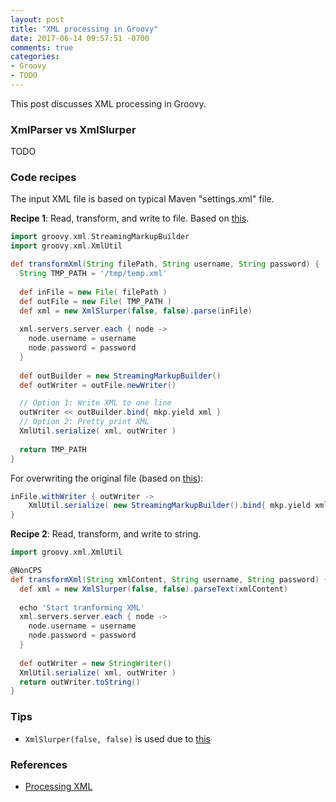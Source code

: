 ```yaml
---
layout: post
title: "XML processing in Groovy"
date: 2017-06-14 09:57:51 -0700
comments: true
categories: 
- Groovy
- TODO
---
```


This post discusses XML processing in Groovy.

<!--more-->

### XmlParser vs XmlSlurper

TODO

### Code recipes

The input XML file is based on typical Maven "settings.xml" file.

**Recipe 1**: Read, transform, and write to file. Based on [this](https://stackoverflow.com/questions/2245641/load-modify-and-write-an-xml-document-in-groovy).

``` groovy XML transform to file
import groovy.xml.StreamingMarkupBuilder
import groovy.xml.XmlUtil

def transformXml(String filePath, String username, String password) {
  String TMP_PATH = '/tmp/temp.xml'
  
  def inFile = new File( filePath )
  def outFile = new File( TMP_PATH )
  def xml = new XmlSlurper(false, false).parse(inFile)
  
  xml.servers.server.each { node ->
    node.username = username
    node.password = password
  }
  
  def outBuilder = new StreamingMarkupBuilder()
  def outWriter = outFile.newWriter()

  // Option 1: Write XML to one line
  outWriter << outBuilder.bind{ mkp.yield xml }
  // Option 2: Pretty print XML
  XmlUtil.serialize( xml, outWriter )
  
  return TMP_PATH
}
```

For overwriting the original file (based on [this](https://stackoverflow.com/questions/18385062/writing-updated-xml-to-originally-parsed-file)):

``` groovy Write the transformed XML to original file
inFile.withWriter { outWriter ->
    XmlUtil.serialize( new StreamingMarkupBuilder().bind{ mkp.yield xml }, outWriter )
}
```

**Recipe 2**: Read, transform, and write to string.

``` groovy XML transform to String
import groovy.xml.XmlUtil

@NonCPS
def transformXml(String xmlContent, String username, String password) {
  def xml = new XmlSlurper(false, false).parseText(xmlContent)
  
  echo 'Start tranforming XML'
  xml.servers.server.each { node ->
    node.username = username
    node.password = password
  }
  
  def outWriter = new StringWriter()
  XmlUtil.serialize( xml, outWriter )
  return outWriter.toString()
}
```

### Tips

* `XmlSlurper(false, false)` is used due to [this](https://stackoverflow.com/questions/9197588/tag0-namespace-added-for-elements-in-default-namespace)

### References

* [Processing XML](http://groovy-lang.org/processing-xml.html)
